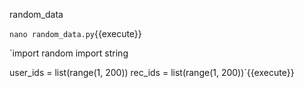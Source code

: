 random_data

`nano random_data.py`{{execute}}

`import random
import string

user_ids = list(range(1, 200))
rec_ids = list(range(1, 200))`{{execute}}

